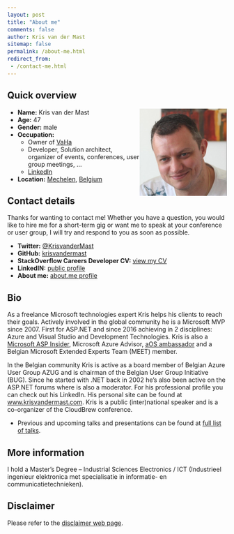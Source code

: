 ```yaml
---
layout: post
title: "About me"
comments: false
author: Kris van der Mast
sitemap: false
permalink: /about-me.html
redirect_from:
 - /contact-me.html
---
```


## Quick overview

<a href="/images/bio-photo.png"><img width="200" height="200" title="kris-400x400" align="right" style="border: 0px currentColor; border-image: none; padding-top: 0px; padding-right: 0px; padding-left: 0px; float: right; display: inline; background-image: none;" alt="kris-400x400" src="/images/bio-photo.png" border="0"></a>
 
* **Name:** Kris van der Mast  
* **Age:** 47  
* **Gender:** male  
* **Occupation:**
	* Owner of [VaHa](http://www.vaha.be)
	* Developer, Solution architect, organizer of events, conferences, user group meetings, ...
	* [LinkedIn](https://www.linkedin.com/in/krisvandermast)
* **Location:** [Mechelen](http://en.wikipedia.org/wiki/Mechelen), [Belgium](http://en.wikipedia.org/wiki/Belgium) 

## Contact details

Thanks for wanting to contact me! Whether you have a question, you would like to hire me for a short-term gig or want me to speak at your conference or user group, I will try and respond to you as soon as possible.

* **Twitter:** [@KrisvanderMast](https://twitter.com/KrisvanderMast)
* **GitHub:** [krisvandermast](https://github.com/krisvandermast)
* **StackOverflow Careers Developer CV:** [view my CV](http://stackoverflow.com/cv/krisvandermast)
* **LinkedIN:** [public profile](http://www.linkedin.com/in/krisvandermast)
* **About me:** [about.me profile](http://about.me/krisvandermast)

## Bio

As a freelance Microsoft technologies expert Kris helps his clients to reach their goals. Actively involved in the global community he is a Microsoft MVP since 2007. First for ASP.NET and since 2016 achieving in 2 disciplines: Azure and Visual Studio and Development Technologies. Kris is also a [Microsoft ASP Insider](http://aspinsiders.com/), Microsoft Azure Advisor, [aOS ambassador](http://aos.community/index.php/language/en/home/) and a Belgian Microsoft Extended Experts Team (MEET) member.  

In the Belgian community Kris is active as a board member of Belgian Azure User Group AZUG and is chairman of the Belgian User Group Initiative (BUG). Since he started with .NET back in 2002 he’s also been active on the ASP.NET forums where is also a moderator. For his professional profile you can check out his LinkedIn. His personal site can be found at www.krisvandermast.com. Kris is a public (inter)national speaker and is a co-organizer of the CloudBrew conference.

* Previous and upcoming talks and presentations can be found at [full list of talks](/talks-presentations.html).

## More information

I hold a Master’s Degree – Industrial Sciences Electronics / ICT (Industrieel ingenieur elektronica met specialisatie in informatie- en communicatietechnieken).

## Disclaimer

Please refer to the [disclaimer web page](/disclaimer.html).
